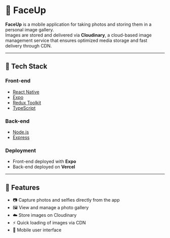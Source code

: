 # 📸 FaceUp

**FaceUp** is a mobile application for taking photos and storing them in a personal image gallery.  
Images are stored and delivered via **Cloudinary**, a cloud-based image management service that ensures optimized media storage and fast delivery through CDN.

---

## 🧱 Tech Stack

### Front-end
- [React Native](https://reactnative.dev/)
- [Expo](https://expo.dev/)
- [Redux Toolkit](https://redux-toolkit.js.org/)
- [TypeScript](https://www.typescriptlang.org/)

### Back-end
- [Node.js](https://nodejs.org/)
- [Express](https://expressjs.com/)

### Deployment
- Front-end deployed with **Expo**
- Back-end deployed on **Vercel**

---

## 🚀 Features

- 📷 Capture photos and selfies directly from the app
- 🖼️ View and manage a photo gallery
- ☁️ Store images on Cloudinary
- ⚡ Quick loading of images via CDN
- 📱 Mobile user interface
